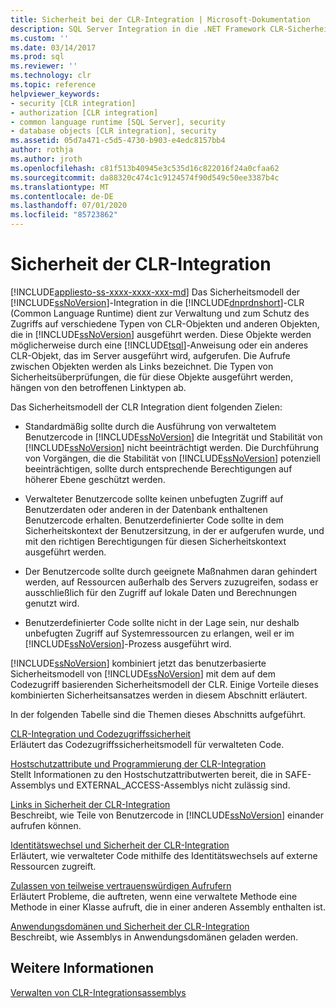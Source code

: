 ```yaml
---
title: Sicherheit bei der CLR-Integration | Microsoft-Dokumentation
description: SQL Server Integration in die .NET Framework CLR-Sicherheit verwaltet den Zugriff zwischen Objekten. Die für Objekte ausgeführten Sicherheitsüberprüfungen sind von den beteiligten aufrufen abhängig.
ms.custom: ''
ms.date: 03/14/2017
ms.prod: sql
ms.reviewer: ''
ms.technology: clr
ms.topic: reference
helpviewer_keywords:
- security [CLR integration]
- authorization [CLR integration]
- common language runtime [SQL Server], security
- database objects [CLR integration], security
ms.assetid: 05d7a471-c5d5-4730-b903-e4edc8157bb4
author: rothja
ms.author: jroth
ms.openlocfilehash: c81f513b40945e3c535d16c822016f24a0cfaa62
ms.sourcegitcommit: da88320c474c1c9124574f90d549c50ee3387b4c
ms.translationtype: MT
ms.contentlocale: de-DE
ms.lasthandoff: 07/01/2020
ms.locfileid: "85723862"
---
```

# <a name="clr-integration-security"></a>Sicherheit der CLR-Integration

[!INCLUDE[appliesto-ss-xxxx-xxxx-xxx-md](../../../includes/applies-to-version/sqlserver.md)]
  Das Sicherheitsmodell der [!INCLUDE[ssNoVersion](../../../includes/ssnoversion-md.md)]-Integration in die [!INCLUDE[dnprdnshort](../../../includes/dnprdnshort-md.md)]-CLR (Common Language Runtime) dient zur Verwaltung und zum Schutz des Zugriffs auf verschiedene Typen von CLR-Objekten und anderen Objekten, die in [!INCLUDE[ssNoVersion](../../../includes/ssnoversion-md.md)] ausgeführt werden. Diese Objekte werden möglicherweise durch eine [!INCLUDE[tsql](../../../includes/tsql-md.md)]-Anweisung oder ein anderes CLR-Objekt, das im Server ausgeführt wird, aufgerufen. Die Aufrufe zwischen Objekten werden als Links bezeichnet. Die Typen von Sicherheitsüberprüfungen, die für diese Objekte ausgeführt werden, hängen von den betroffenen Linktypen ab.  
  
 Das Sicherheitsmodell der CLR Integration dient folgenden Zielen:  
  
-   Standardmäßig sollte durch die Ausführung von verwaltetem Benutzercode in [!INCLUDE[ssNoVersion](../../../includes/ssnoversion-md.md)] die Integrität und Stabilität von [!INCLUDE[ssNoVersion](../../../includes/ssnoversion-md.md)] nicht beeinträchtigt werden. Die Durchführung von Vorgängen, die die Stabilität von [!INCLUDE[ssNoVersion](../../../includes/ssnoversion-md.md)] potenziell beeinträchtigen, sollte durch entsprechende Berechtigungen auf höherer Ebene geschützt werden.  
  
-   Verwalteter Benutzercode sollte keinen unbefugten Zugriff auf Benutzerdaten oder anderen in der Datenbank enthaltenen Benutzercode erhalten. Benutzerdefinierter Code sollte in dem Sicherheitskontext der Benutzersitzung, in der er aufgerufen wurde, und mit den richtigen Berechtigungen für diesen Sicherheitskontext ausgeführt werden.  
  
-   Der Benutzercode sollte durch geeignete Maßnahmen daran gehindert werden, auf Ressourcen außerhalb des Servers zuzugreifen, sodass er ausschließlich für den Zugriff auf lokale Daten und Berechnungen genutzt wird.  
  
-   Benutzerdefinierter Code sollte nicht in der Lage sein, nur deshalb unbefugten Zugriff auf Systemressourcen zu erlangen, weil er im [!INCLUDE[ssNoVersion](../../../includes/ssnoversion-md.md)]-Prozess ausgeführt wird.  
  
 [!INCLUDE[ssNoVersion](../../../includes/ssnoversion-md.md)] kombiniert jetzt das benutzerbasierte Sicherheitsmodell von [!INCLUDE[ssNoVersion](../../../includes/ssnoversion-md.md)] mit dem auf dem Codezugriff basierenden Sicherheitsmodell der CLR. Einige Vorteile dieses kombinierten Sicherheitsansatzes werden in diesem Abschnitt erläutert.  
  
 In der folgenden Tabelle sind die Themen dieses Abschnitts aufgeführt.  
  
 [CLR-Integration und Codezugriffssicherheit](../../../relational-databases/clr-integration/security/clr-integration-code-access-security.md)  
 Erläutert das Codezugriffssicherheitsmodell für verwalteten Code.  
  
 [Hostschutzattribute und Programmierung der CLR-Integration](../../../relational-databases/clr-integration-security-host-protection-attributes/host-protection-attributes-and-clr-integration-programming.md)  
 Stellt Informationen zu den Hostschutzattributwerten bereit, die in SAFE-Assemblys und EXTERNAL_ACCESS-Assemblys nicht zulässig sind.  
  
 [Links in Sicherheit der CLR-Integration](https://msdn.microsoft.com/library/168efd01-d12e-4bdf-a1b3-0b5c76474eaf)  
 Beschreibt, wie Teile von Benutzercode in [!INCLUDE[ssNoVersion](../../../includes/ssnoversion-md.md)] einander aufrufen können.  
  
 [Identitätswechsel und Sicherheit der CLR-Integration](https://msdn.microsoft.com/library/1495a7af-2248-4cee-afdb-9269fb3a7774)  
 Erläutert, wie verwalteter Code mithilfe des Identitätswechsels auf externe Ressourcen zugreift.  
  
 [Zulassen von teilweise vertrauenswürdigen Aufrufern](https://msdn.microsoft.com/library/20b0248f-36da-4fc3-97d2-3789fcf6e084)  
 Erläutert Probleme, die auftreten, wenn eine verwaltete Methode eine Methode in einer Klasse aufruft, die in einer anderen Assembly enthalten ist.  
  
 [Anwendungsdomänen und Sicherheit der CLR-Integration](/sql/database-engine/dev-guide/allowing-partially-trusted-callers?view=sql-server-2014)  
 Beschreibt, wie Assemblys in Anwendungsdomänen geladen werden.  
  
## <a name="see-also"></a>Weitere Informationen  
 [Verwalten von CLR-Integrationsassemblys](../../../relational-databases/clr-integration/assemblies/managing-clr-integration-assemblies.md)  
  
  
